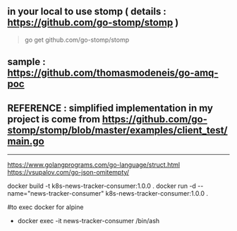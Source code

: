 ## in your local to use stomp ( details : https://github.com/go-stomp/stomp )
  > go get github.com/go-stomp/stomp

## sample : https://github.com/thomasmodeneis/go-amq-poc
## REFERENCE : simplified implementation in my project is come from https://github.com/go-stomp/stomp/blob/master/examples/client_test/main.go


---
https://www.golangprograms.com/go-language/struct.html
https://vsupalov.com/go-json-omitempty/



docker build -t k8s-news-tracker-consumer:1.0.0 .
docker run -d --name="news-tracker-consumer"  k8s-news-tracker-consumer:1.0.0 .

#to exec docker for alpine
- docker exec -it news-tracker-consumer /bin/ash

